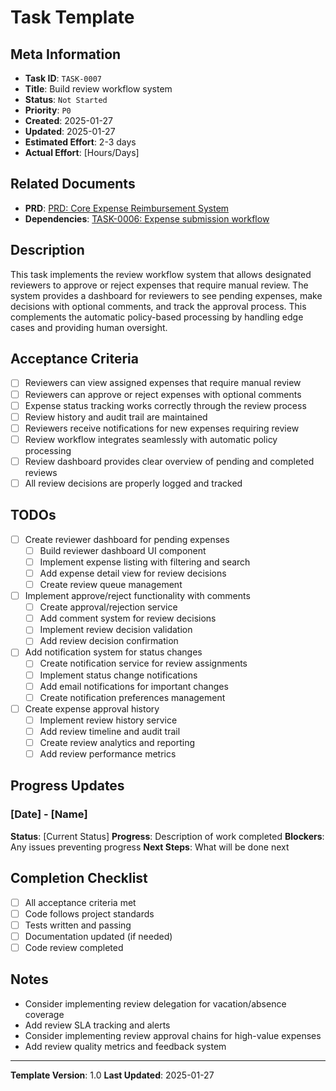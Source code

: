 # Task Template

## Meta Information

- **Task ID**: `TASK-0007`
- **Title**: Build review workflow system
- **Status**: `Not Started`
- **Priority**: `P0`
- **Created**: 2025-01-27
- **Updated**: 2025-01-27
- **Estimated Effort**: 2-3 days
- **Actual Effort**: [Hours/Days]

## Related Documents

- **PRD**: [PRD: Core Expense Reimbursement System](../product/prd-main.md)
- **Dependencies**: [TASK-0006: Expense submission workflow](task-0006-expense-submission-workflow.md)

## Description

This task implements the review workflow system that allows designated reviewers to approve or reject expenses that require manual review. The system provides a dashboard for reviewers to see pending expenses, make decisions with optional comments, and track the approval process. This complements the automatic policy-based processing by handling edge cases and providing human oversight.

## Acceptance Criteria

- [ ] Reviewers can view assigned expenses that require manual review
- [ ] Reviewers can approve or reject expenses with optional comments
- [ ] Expense status tracking works correctly through the review process
- [ ] Review history and audit trail are maintained
- [ ] Reviewers receive notifications for new expenses requiring review
- [ ] Review workflow integrates seamlessly with automatic policy processing
- [ ] Review dashboard provides clear overview of pending and completed reviews
- [ ] All review decisions are properly logged and tracked

## TODOs

- [ ] Create reviewer dashboard for pending expenses
  - [ ] Build reviewer dashboard UI component
  - [ ] Implement expense listing with filtering and search
  - [ ] Add expense detail view for review decisions
  - [ ] Create review queue management
- [ ] Implement approve/reject functionality with comments
  - [ ] Create approval/rejection service
  - [ ] Add comment system for review decisions
  - [ ] Implement review decision validation
  - [ ] Add review decision confirmation
- [ ] Add notification system for status changes
  - [ ] Create notification service for review assignments
  - [ ] Implement status change notifications
  - [ ] Add email notifications for important changes
  - [ ] Create notification preferences management
- [ ] Create expense approval history
  - [ ] Implement review history service
  - [ ] Add review timeline and audit trail
  - [ ] Create review analytics and reporting
  - [ ] Add review performance metrics

## Progress Updates

### [Date] - [Name]
**Status**: [Current Status]
**Progress**: Description of work completed
**Blockers**: Any issues preventing progress
**Next Steps**: What will be done next

## Completion Checklist

- [ ] All acceptance criteria met
- [ ] Code follows project standards
- [ ] Tests written and passing
- [ ] Documentation updated (if needed)
- [ ] Code review completed

## Notes

- Consider implementing review delegation for vacation/absence coverage
- Add review SLA tracking and alerts
- Consider implementing review approval chains for high-value expenses
- Add review quality metrics and feedback system

---

**Template Version**: 1.0
**Last Updated**: 2025-01-27
